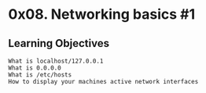 # 0x08. Networking basics #1

## Learning Objectives


    What is localhost/127.0.0.1
    What is 0.0.0.0
    What is /etc/hosts
    How to display your machines active network interfaces

